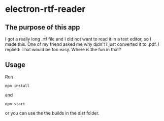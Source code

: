 # electron-rtf-reader

## The purpose of this app
I got a really long .rtf file and I did not want to read it in a text editor, so I made this.
One of my friend asked me why didn't I just converted it to .pdf.
I replied: That would be too easy. Where is the fun in that?
##  Usage
Run
```
npm install
```
and
```
npm start
```
or you can use the the builds in the dist folder.